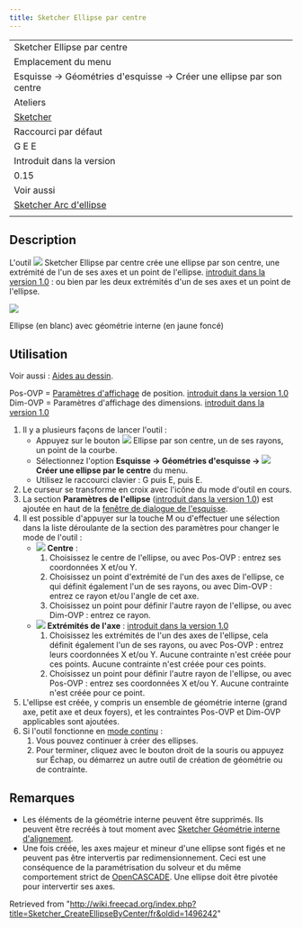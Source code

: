 ```yaml
---
title: Sketcher Ellipse par centre
---
```


|                                                                                            |
| ------------------------------------------------------------------------------------------ |
| Sketcher Ellipse par centre                                                                |
| Emplacement du menu                                                                        |
| Esquisse → Géométries d'esquisse → Créer une ellipse par son centre                        |
| Ateliers                                                                                   |
| [Sketcher](/Sketcher_Workbench/fr "Sketcher Workbench/fr")                                 |
| Raccourci par défaut                                                                       |
| G E E                                                                                      |
| Introduit dans la version                                                                  |
| 0.15                                                                                       |
| Voir aussi                                                                                 |
| [Sketcher Arc d'ellipse](/Sketcher_CreateArcOfEllipse/fr "Sketcher CreateArcOfEllipse/fr") |
|                                                                                            |

## Description

L'outil ![](/images/Sketcher_CreateEllipseByCenter.svg) Sketcher Ellipse par centre crée une ellipse par son centre, une extrémité de l'un de ses axes et un point de l'ellipse. [introduit dans la version 1.0](/Release_notes_1.0/fr "Release notes 1.0/fr") : ou bien par les deux extrémités d'un de ses axes et un point de l'ellipse.

![](/images/Sketcher_CreateEllipseByCenter_Example.png)

Ellipse (en blanc) avec géométrie interne (en jaune foncé)

## Utilisation

Voir aussi : [Aides au dessin](/Sketcher_Workbench/fr#Aides_au_dessin "Sketcher Workbench/fr").

Pos-OVP = [Paramètres d'affichage](/Sketcher_Preferences/fr#Général "Sketcher Preferences/fr") de position. [introduit dans la version 1.0](/Release_notes_1.0/fr "Release notes 1.0/fr")  
Dim-OVP = Paramètres d'affichage des dimensions. [introduit dans la version 1.0](/Release_notes_1.0/fr "Release notes 1.0/fr")

1. Il y a plusieurs façons de lancer l'outil :
   - Appuyez sur le bouton ![](/images/Sketcher_CreateEllipseByCenter.svg) Ellipse par son centre, un de ses rayons, un point de la courbe.
   - Sélectionnez l'option **Esquisse → Géométries d'esquisse → ![](/images/Sketcher_CreateEllipseByCenter.svg) Créer une ellipse par le centre** du menu.
   - Utilisez le raccourci clavier : G puis E, puis E.
2. Le curseur se transforme en croix avec l'icône du mode d'outil en cours.
3. La section **Paramètres de l'ellipse** ([introduit dans la version 1.0](/Release_notes_1.0/fr "Release notes 1.0/fr")) est ajoutée en haut de la [fenêtre de dialogue de l'esquisse](/Sketcher_Dialog/fr "Sketcher Dialog/fr").
4. Il est possible d'appuyer sur la touche M ou d'effectuer une sélection dans la liste déroulante de la section des paramètres pour changer le mode de l'outil :
   - ![](/images/Sketcher_CreateEllipseByCenter.svg) **Centre** :
     1. Choisissez le centre de l'ellipse, ou avec Pos-OVP : entrez ses coordonnées X et/ou Y.
     2. Choisissez un point d'extrémité de l'un des axes de l'ellipse, ce qui définit également l'un de ses rayons, ou avec Dim-OVP : entrez ce rayon et/ou l'angle de cet axe.
     3. Choisissez un point pour définir l'autre rayon de l'ellipse, ou avec Dim-OVP : entrez ce rayon.
   - ![](/images/Sketcher_CreateEllipseBy3Points.svg) **Extrémités de l'axe** : [introduit dans la version 1.0](/Release_notes_1.0/fr "Release notes 1.0/fr")
     1. Choisissez les extrémités de l'un des axes de l'ellipse, cela définit également l'un de ses rayons, ou avec Pos-OVP : entrez leurs coordonnées X et/ou Y. Aucune contrainte n'est créée pour ces points. Aucune contrainte n'est créée pour ces points.
     2. Choisissez un point pour définir l'autre rayon de l'ellipse, ou avec Pos-OVP : entrez ses coordonnées X et/ou Y. Aucune contrainte n'est créée pour ce point.
5. L'ellipse est créée, y compris un ensemble de géométrie interne (grand axe, petit axe et deux foyers), et les contraintes Pos-OVP et Dim-OVP applicables sont ajoutées.
6. Si l'outil fonctionne en [mode continu](/Sketcher_Workbench/fr#Modes_continus "Sketcher Workbench/fr") :
   1. Vous pouvez continuer à créer des ellipses.
   2. Pour terminer, cliquez avec le bouton droit de la souris ou appuyez sur Échap, ou démarrez un autre outil de création de géométrie ou de contrainte.

## Remarques

- Les éléments de la géométrie interne peuvent être supprimés. Ils peuvent être recréés à tout moment avec [Sketcher Géométrie interne d'alignement](/Sketcher_RestoreInternalAlignmentGeometry/fr "Sketcher RestoreInternalAlignmentGeometry/fr").
- Une fois créée, les axes majeur et mineur d'une ellipse sont figés et ne peuvent pas être intervertis par redimensionnement. Ceci est une conséquence de la paramétrisation du solveur et du même comportement strict de [OpenCASCADE](/OpenCASCADE/fr "OpenCASCADE/fr"). Une ellipse doit être pivotée pour intervertir ses axes.

Retrieved from "<http://wiki.freecad.org/index.php?title=Sketcher_CreateEllipseByCenter/fr&oldid=1496242>"
